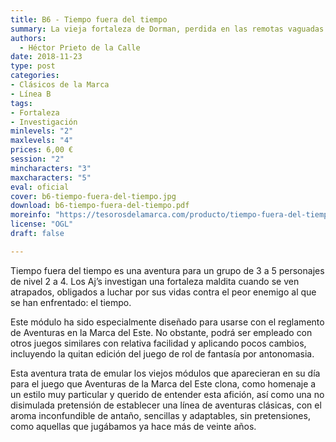 ```yaml
---
title: B6 - Tiempo fuera del tiempo
summary: La vieja fortaleza de Dorman, perdida en las remotas vaguadas oscuras, más allá de las encrucijadas olvidadas, descansa imperturbable sumida en una maldición tan antigua como el tiempo, que pareciera haberse detenido entre las rocas negras y la hiedra seca de sus antaño orgullosas murallas. Quién sabe qué ignotos misterios y horrores aguardan en su interior.
authors:
  - Héctor Prieto de la Calle
date: 2018-11-23
type: post
categories:
- Clásicos de la Marca
- Línea B
tags:
- Fortaleza
- Investigación
minlevels: "2"
maxlevels: "4"
prices: 6,00 €
session: "2"
mincharacters: "3"
maxcharacters: "5"
eval: oficial
cover: b6-tiempo-fuera-del-tiempo.jpg
download: b6-tiempo-fuera-del-tiempo.pdf
moreinfo: "https://tesorosdelamarca.com/producto/tiempo-fuera-del-tiempo/"
license: "OGL"
draft: false

---
```



Tiempo fuera del tiempo es una aventura para un grupo de 3 a 5 personajes de nivel 2 a 4. Los Aj’s investigan una fortaleza maldita cuando se ven atrapados, obligados a luchar por sus vidas contra el peor enemigo al que se han enfrentado: el tiempo.

Este módulo ha sido especialmente diseñado para usarse con el reglamento de Aventuras en la Marca del Este. No obstante, podrá ser empleado con otros juegos similares con relativa facilidad y aplicando pocos cambios, incluyendo la quitan edición del juego de rol de fantasía por antonomasia.

Esta aventura trata de emular los viejos módulos que aparecieran en su día para el juego que Aventuras de la Marca del Este clona, como homenaje a un estilo muy particular y querido de entender esta afición, así como una no disimulada pretensión de establecer una línea de aventuras clásicas, con el aroma inconfundible de antaño, sencillas y adaptables, sin pretensiones, como aquellas que jugábamos ya hace más de veinte años.
